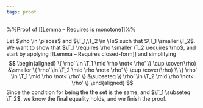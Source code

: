 ```yaml
---
tags: proof
---
```

%%Proof of [[Lemma – Requires is monotone]]%%

Let $\rho \in \places$ and  $\T_1,\T_2 \in \Ts$ such that $\T_1 \smaller \T_2$. We want to show that $\T_1 \requires \rho \smaller \T_2 \requires \rho$, and start by applying [[Lemma – Requires closed-form]] and simplifying
$$
\begin{aligned}
\{ \rho’ \in \T_1 \mid \rho \not< \rho’ \} \cup \cover(\rho) &\smaller \{ \rho’ \in \T_2 \mid \rho \not< \rho’ \} \cup \cover(\rho) \\
\{ \rho’ \in \T_1 \mid \rho \not< \rho’ \} &\subseteq \{ \rho’ \in \T_2 \mid \rho \not< \rho’ \}
\end{aligned}
$$
Since the condition for being the the set is the same, and $\T_1 \subseteq \T_2$, we know the final equality holds, and we finish the proof.
